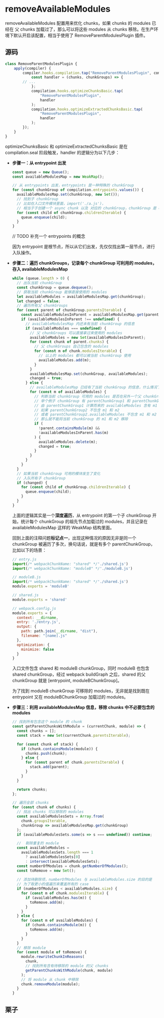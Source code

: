 # removeAvailableModules

removeAvailableModules 配置用来优化 chunks，如果 chunks 的 modules 已经在 父 chunks 加载过了，那么可以将这些 modules 从 chunks 移除。在生产环境下默认开启该配置，相当于使用了 RemoveParentModulesPlugin 插件。

## 源码

```js
class RemoveParentModulesPlugin {
	apply(compiler) {
		compiler.hooks.compilation.tap("RemoveParentModulesPlugin", compilation => {
			const handler = (chunks, chunkGroups) => {
        // ...
			};
			compilation.hooks.optimizeChunksBasic.tap(
				"RemoveParentModulesPlugin",
				handler
			);
			compilation.hooks.optimizeExtractedChunksBasic.tap(
				"RemoveParentModulesPlugin",
				handler
			);
		});
	}
}
```

optimizeChunksBasic 和 optimizeExtractedChunksBasic 是在 compilation.seal 阶段触发，handler 的逻辑分为以下几步：

- **步骤一：从 entrypoint 出发**

    ```js
    const queue = new Queue();
    const availableModulesMap = new WeakMap();

    // 从 entrypoints 出发，entrypoints 是一种特殊的 chunkGroup
    for (const chunkGroup of compilation.entrypoints.values()) {
      availableModulesMap.set(chunkGroup, new Set());
      // 找到子 chunkGroup
      // 比如在入口文件模块里面，import('./a.js')，
      // 相当于于创建一个 async chunk 以及 对应的 chunkGroup，chunkGroup 是 entrypoint 的 子节点
      for (const child of chunkGroup.childrenIterable) {
        queue.enqueue(child);
      }
    }
    ```

    // TODO 补充一个 entrypoints 的概念

    因为 entrypoint 是根节点，所以从它们出发，先仅仅找出第一层节点，进行入队操作。
  
- **步骤二：遍历 chunkGroups，记录每个 chunkGroup 可利用的 modules，存入 availableModulesMap**

    ```js
    while (queue.length > 0) {
      // 出队当前 chunkGroup
      const chunkGroup = queue.dequeue();
      // 获取当前 chunkGroup 能够直接使用的 modules
      let availableModules = availableModulesMap.get(chunkGroup);
      let changed = false;
      // 遍历所有父 chunkGroups
      for (const parent of chunkGroup.parentsIterable) {
        const availableModulesInParent = availableModulesMap.get(parent);
        if (availableModulesInParent !== undefined) {
          // availableModulesMap 内还未有当前 chunkGroup 的信息
          if (availableModules === undefined) {
            // 父 chunkGroups 可以直接拿过来使用的 modules
            availableModules = new Set(availableModulesInParent);
            for (const chunk of parent.chunks) {
              // 父 chunkGroups 自己包含的 modules
              for (const m of chunk.modulesIterable) {
                // 以上的 modules 都可以被当前 chunkGroup 使用
                availableModules.add(m);
              }
            }
            availableModulesMap.set(chunkGroup, availableModules);
            changed = true;
          } else { 
            // availableModulesMap 已经有了当前 chunkGroup 的信息，什么情况下会出现呢？（标记点一）
            for (const m of availableModules) {
              // 判断当前 chunkGroup 可用的 modules 是否在另外一个父 chunkGroup 全部找得到。
              // 举个例子 chunkGroup 有 parentChunkGroup1 和 parentChunkGroup2
              // 由 parentChunkGroup1 计算而来的 availableModules 含有 m1 和 m2
              // 如果 parentChunkGroup2 不包含 m1 和 m2 
              // 或者 parentChunkGroup2.availableModules 不包含 m1 和 m2
              // 那么就不能将当前 chunkGroup 的 m1 和 m2 移除
              if (
                !parent.containsModule(m) &&
                !availableModulesInParent.has(m)
              ) {
                availableModules.delete(m);
                changed = true;
              }
            }
          }
        }
      }
      // 如果当前 chunkGroup 可用的模块发生了变化
      // 入队所有子 chunkGroup
      if (changed) {
        for (const child of chunkGroup.childrenIterable) {
          queue.enqueue(child);
        }
      }
    }
    ```

    上面的逻辑其实是一个**深度遍历**，从 entrypoint 的第一个子 chunkGroup 开始，统计每个 chunkGroup 的祖先节点加载过的 modules，并且记录在 availableModulesMap 这样的 WeakMap 结构里面。

    回到上面的注释问题**标记点一**，出现这种情况的原因无非是同一个 chunkGroup 被遍历了多次，换句话说，就是有多个 parentChunkGroup，比如以下的场景：

    ```js
    // entry.js
    import(/* webpackChunkName: "shared" */'./shared.js')
    import(/* webpackChunkName: "moduleB" */'./moduleB.js')

    // moduleB.js
    import(/* webpackChunkName: "shared" */'./shared.js')
    module.exports = 'moduleB'

    // shared.js
    module.exports = 'shared'

    // webpack.config.js
    module.exports = {
      context: __dirname,
      entry: './entry.js',
      output: {
        path: path.join(__dirname, "dist"),
        filename: "[name].js"
      },
      optimization: {
        minimize: false
      }
    }
    ```

    入口文件包含 shared 和 moduleB chunkGroup，同时 moduleB 也包含 shared chunkGroup，经过 webpack buildGraph 之后，shared 的父 chunkGroup 就是 [entrypoint, moduleBChunkGroup]。

    为了找到 moduleB chunkGroup 可移除的 modules，无非就是找到既在 entrypoint 又在 moduleBChunkGroup 加载过的 modules。

- **步骤三：利用 availableModulesMap 信息，移除 chunks 中不必要包含的 modules**

    ```js
    // 找到所有包含这个 module 的 chunk
    const getParentChunksWithModule = (currentChunk, module) => {
      const chunks = [];
      const stack = new Set(currentChunk.parentsIterable);

      for (const chunk of stack) {
        if (chunk.containsModule(module)) {
          chunks.push(chunk);
        } else {
          for (const parent of chunk.parentsIterable) {
            stack.add(parent);
          }
        }
      }

      return chunks;
    };

    // 遍历全部 chunks
    for (const chunk of chunks) {
      // 找出 chunks 可以移除的 modules
      const availableModulesSets = Array.from(
        chunk.groupsIterable,
        chunkGroup => availableModulesMap.get(chunkGroup)
      );
      if (availableModulesSets.some(s => s === undefined)) continue;

      //  剔除重复的 module
      const availableModules =
        availableModulesSets.length === 1
          ? availableModulesSets[0]
          : intersect(availableModulesSets);
      const numberOfModules = chunk.getNumberOfModules();
      const toRemove = new Set();
      
      // 添加待删除项，numberOfModules 与 availableModules.size 的目的是
      // 为了取更小的值遍历来覆盖所有的 case
      if (numberOfModules < availableModules.size) {
        for (const m of chunk.modulesIterable) {
          if (availableModules.has(m)) {
            toRemove.add(m);
          }
        }
      } else {
        for (const m of availableModules) {
          if (chunk.containsModule(m)) {
            toRemove.add(m);
          }
        }
      }
      // 移除 module
      for (const module of toRemove) {
        module.rewriteChunkInReasons(
          chunk,
          // 找到所有含有待移除的 module 的父 chunks
          getParentChunksWithModule(chunk, module)
        );
        // 将 module 从 chunk 中移除
        chunk.removeModule(module);
      }
    }
    ```

## 栗子

  <img :src="$withBase('/assets/removeAvailableModules.png')" height="700" />

通过上面这个 case 大概捋了一下源码的逻辑，不过很奇怪的是，找了很多场景，都走不到进源码 toRemove 的场景，因为在 webpack buildChunkGraph 的时候，如果父子 chunkGroup 引用同一个 module，module 会直接放父 chunkGroup 的 chunk 中，也就是说 webpack 内部已经做了这一层的优化，就好比上面的 case，chunkGroupB 是 chunkGroupA 的子元素，它们共同引用了 common module，但是在实际 buildChunkGraph 的时候，common module 只会放在 chunkGroupA 的 chunk 里面，而不会放到 chunkGroupB 的 chunk 里面

那什么场景下需要 RemoveParentModulesPlugin 的呢？先标记个 TODO 项吧。